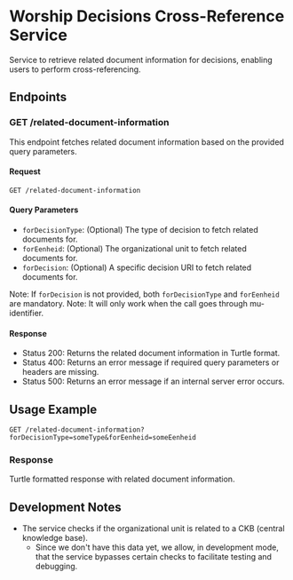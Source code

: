 # Worship Decisions Cross-Reference Service

Service to retrieve related document information for decisions, enabling users to perform cross-referencing.

## Endpoints

### GET /related-document-information

This endpoint fetches related document information based on the provided query parameters.

#### Request
```
GET /related-document-information
```
#### Query Parameters

- `forDecisionType`: (Optional) The type of decision to fetch related documents for.
- `forEenheid`: (Optional) The organizational unit to fetch related documents for.
- `forDecision`: (Optional) A specific decision URI to fetch related documents for.

Note: If `forDecision` is not provided, both `forDecisionType` and `forEenheid` are mandatory.
Note: It will only work when the call goes through mu-identifier.
#### Response

- Status 200: Returns the related document information in Turtle format.
- Status 400: Returns an error message if required query parameters or headers are missing.
- Status 500: Returns an error message if an internal server error occurs.

## Usage Example
```
GET /related-document-information?forDecisionType=someType&forEenheid=someEenheid
```
### Response

Turtle formatted response with related document information.

## Development Notes

- The service checks if the organizational unit is related to a CKB (central knowledge base).
  - Since we don't have this data yet, we allow, in development mode, that the service bypasses certain checks to facilitate testing and debugging.

